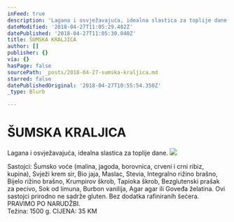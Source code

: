 ```yaml
---
inFeed: true
description: 'Lagana i osvježavajuća, idealna slastica za toplije dane.'
dateModified: '2018-04-27T11:05:29.482Z'
datePublished: '2018-04-27T11:05:30.040Z'
title: ŠUMSKA KRALJICA
author: []
publisher: {}
via: {}
hasPage: false
sourcePath: _posts/2018-04-27-sumska-kraljica.md
starred: false
datePublishedOriginal: '2018-04-27T10:55:54.350Z'
_type: Blurb

---
```

# ŠUMSKA KRALJICA

Lagana i osvježavajuća, idealna slastica za toplije dane.
![](https://the-grid-user-content.s3-us-west-2.amazonaws.com/ea9f964a-2ee7-4fdb-a1ca-94779e326d4b.jpg)

Sastojci: Šumsko voće (malina, jagoda, borovnica, crveni i crni ribiz, kupina), Svježi krem sir, Bio jaja, Maslac, Stevia, Integralno rižino brašno, Bijelo rižino brašno, Krumpirov škrob, Tapioka škrob, Bezglutenski prašak za pecivo, Sok od limuna, Burbon vanilija, Agar agar ili Goveđa želatina. Ovi sastojci prirodno ne sadrže gluten. Bez dodatka rafiniranih šećera.  
PRAVIMO PO NARUDŽBI.   
Težina: 1500 g. CIJENA: 35 KM